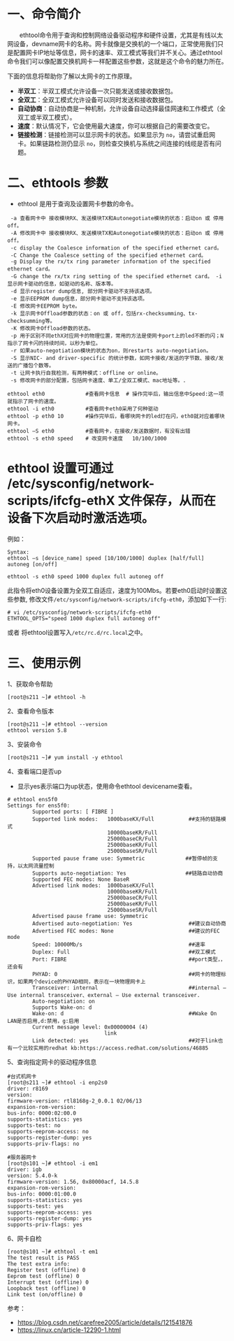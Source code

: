 # 一、命令简介
  ethtool命令用于查询和控制网络设备驱动程序和硬件设置，尤其是有线以太网设备，devname网卡的名称。网卡就像是交换机的一个端口，正常使用我们只是配置网卡IP地址等信息，网卡的速率、双工模式等我们并不关心。通过ethtool命令我们可以像配置交换机网卡一样配置这些参数，这就是这个命令的魅力所在。

下面的信息将帮助你了解以太网卡的工作原理。
- **半双工**：半双工模式允许设备一次只能发送或接收数据包。
- **全双工**：全双工模式允许设备可以同时发送和接收数据包。
- **自动协商**：自动协商是一种机制，允许设备自动选择最佳网速和工作模式（全双工或半双工模式）。
- **速度**：默认情况下，它会使用最大速度，你可以根据自己的需要改变它。
- **链接检测**：链接检测可以显示网卡的状态。如果显示为 `no`，请尝试重启网卡。如果链路检测仍显示 `no`，则检查交换机与系统之间连接的线缆是否有问题。


# 二、ethtools 参数

- ethtool 是用于查询及设置网卡参数的命令。
```
 -a 查看网卡中 接收模块RX、发送模块TX和Autonegotiate模块的状态：启动on 或 停用off。
 -A 修改网卡中 接收模块RX、发送模块TX和Autonegotiate模块的状态：启动on 或 停用off。
 -c display the Coalesce information of the specified ethernet card。
 -C Change the Coalesce setting of the specified ethernet card。 
 -g Display the rx/tx ring parameter information of the specified ethernet card。
 -G change the rx/tx ring setting of the specified ethernet card。 -i 显示网卡驱动的信息，如驱动的名称、版本等。
 -d 显示register dump信息, 部分网卡驱动不支持该选项。 
 -e 显示EEPROM dump信息，部分网卡驱动不支持该选项。 
 -E 修改网卡EEPROM byte。
 -k 显示网卡Offload参数的状态：on 或 off，包括rx-checksumming、tx-checksumming等。 
 -K 修改网卡Offload参数的状态。 
 -p 用于区别不同ethX对应网卡的物理位置，常用的方法是使网卡port上的led不断的闪；N指示了网卡闪的持续时间，以秒为单位。
 -r 如果auto-negotiation模块的状态为on，则restarts auto-negotiation。 
 -S 显示NIC- and driver-specific 的统计参数，如网卡接收/发送的字节数、接收/发送的广播包个数等。 
 -t 让网卡执行自我检测，有两种模式：offline or online。
 -s 修改网卡的部分配置，包括网卡速度、单工/全双工模式、mac地址等。.
 
ethtool eth0             #查看网卡信息  # 操作完毕后，输出信息中Speed:这一项就指示了网卡的速度。
ethtool -i eth0          #查看网卡eth0采用了何种驱动
ethtool -p eth0 10       #操作完毕后，看哪块网卡的led灯在闪，eth0就对应着哪块网卡。
ethtool –S eth0          #查看网卡，在接收/发送数据时，有没有出错
ethtool -s eth0 speed    # 改变网卡速度   10/100/1000
```

# ethtool 设置可通过 /etc/sysconfig/network-scripts/ifcfg-ethX 文件保存，从而在设备下次启动时激活选项。

例如：
```
Syntax:
ethtool –s [device_name] speed [10/100/1000] duplex [half/full] autoneg [on/off]

ethtool -s eth0 speed 1000 duplex full autoneg off
```
此指令将eth0设备设置为全双工自适应，速度为100Mbs。若要eth0启动时设置这些参数, 修改文件`/etc/sysconfig/network-scripts/ifcfg-eth0`，添加如下一行:
```
# vi /etc/sysconfig/network-scripts/ifcfg-eth0
ETHTOOL_OPTS="speed 1000 duplex full autoneg off"
```
或者
将ethtool设置写入`/etc/rc.d/rc.local`之中。


# 三、使用示例

1、获取命令帮助
```
[root@s211 ~]# ethtool -h
```
2、查看命令版本
```
[root@s211 ~]# ethtool --version
ethtool version 5.8
```

3、安装命令
```
[root@s211 ~]# yum install -y ethtool
```

4、查看端口是否up

- 显示yes表示端口为up状态，使用命令ethtool devicename查看。
```
# ethtool ens5f0
Settings for ens5f0:
        Supported ports: [ FIBRE ]
        Supported link modes:   1000baseKX/Full           ##支持的链路模式
                                10000baseKR/Full 
                                25000baseCR/Full 
                                25000baseKR/Full 
                                25000baseSR/Full 
        Supported pause frame use: Symmetric             ##暂停帧的支持，以太网流量控制
        Supports auto-negotiation: Yes                   ##链路自动协商
        Supported FEC modes: None BaseR        
        Advertised link modes:  1000baseKX/Full 
                                10000baseKR/Full 
                                25000baseCR/Full 
                                25000baseKR/Full 
                                25000baseSR/Full 
        Advertised pause frame use: Symmetric
        Advertised auto-negotiation: Yes                  ##建议自动协商  
        Advertised FEC modes: None                        ##建议的FEC mode
        Speed: 10000Mb/s                                  ##速率
        Duplex: Full                                      ##双工模式
        Port: FIBRE                                       ##port类型，，还会有
        PHYAD: 0                                          ##网卡的物理标识，如果两个device的PHYAD相同，表示在一块物理网卡上
        Transceiver: internal                             ##internal — Use internal transceiver、external — Use external transceiver.
        Auto-negotiation: on                    
        Supports Wake-on: d
        Wake-on: d                                        ##Wake On LAN是否启用,d:禁用，g:启用
        Current message level: 0x00000004 (4)
                               link
        Link detected: yes                                ##对于link也有一个比较实用的redhat kb:https://access.redhat.com/solutions/46885
```

5、查询指定网卡的驱动程序信息
```
#台式机网卡
[root@s211 ~]# ethtool -i enp2s0
driver: r8169
version:
firmware-version: rtl8168g-2_0.0.1 02/06/13
expansion-rom-version:
bus-info: 0000:02:00.0
supports-statistics: yes
supports-test: no
supports-eeprom-access: no
supports-register-dump: yes
supports-priv-flags: no

#服务器网卡
[root@s101 ~]# ethtool -i em1
driver: igb
version: 5.4.0-k
firmware-version: 1.56, 0x80000acf, 14.5.8
expansion-rom-version:
bus-info: 0000:01:00.0
supports-statistics: yes
supports-test: yes
supports-eeprom-access: yes
supports-register-dump: yes
supports-priv-flags: yes
```

6、网卡自检
```
[root@s101 ~]# ethtool -t em1
The test result is PASS
The test extra info:
Register test (offline) 0
Eeprom test (offline) 0
Interrupt test (offline) 0
Loopback test (offline) 0
Link test (on/offline) 0
```

参考：
- https://blog.csdn.net/carefree2005/article/details/121541876
- https://linux.cn/article-12290-1.html
